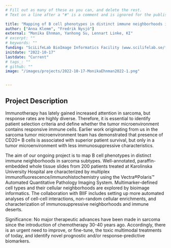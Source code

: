 ```yaml
---
# Fill out as many of these as you can, and delete the rest.
# Text on a line after a "#" is a comment and is ignored for the published page.

title: "Mapping of B cell phenotypes in distinct immune neighborhoods in sarcoma"
author: ["Anna Klemm", "Fredrik Nysjö"]
external: "Monika Ehnman, Yanhong Su, Lennart Linke, KI"
# excerpt: ""
# keywords: ""
funding: "SciLifeLab BioImage Informatics Facility (www.scilifelab.se/facilities/bioimage-informatics)"
initdate: "2022-10-17"
lastdate: "Current"
# tags_: ""
# github: ""
image: "/images/projects/2022-10-17-MonikaEhnman2022-1.png"


---
```


## Project Description
Immunotherapy has lately gained increased attention in sarcoma, but response rates are highly diverse. Therefore, it is essential to identify patient selection criteria and define whether the tumor microenvironment contains responsive immune cells. Earlier work originating from us in the sarcoma tumor microenvironment team has demonstrated that presence of CD20+ B cells is associated with superior patient survival, but only in a tumor microenvironment with less immunosuppressive characteristics.

The aim of our ongoing project is to map B cell phenotypes in distinct immune neighborhoods in sarcoma subtypes. Well-annotated, paraffin-embedded whole tissue slides from 200 patients treated at Karolinska University Hospital are characterized by multiplex immunofluorescence/immunohistochemistry using the Vectra®Polaris™ Automated Quantitative Pathology Imaging System. Multimarker-defined cell types and their cellular neighborhoods are explored by bioimage informatics. The collaboration with BIIF includes setting up more automated analyses of cell-cell interactions, non-random cellular enrichments, and characterization of immunosuppressive neighborhoods and immune deserts. 

Significance: No major therapeutic advances have been made in sarcoma since the introduction of chemotherapy 30-40 years ago. Accordingly, there is an urgent need to improve, or fine-tune, the toxic multimodal treatments of today, and identify novel prognostic and/or response-predictive biomarkers. 

